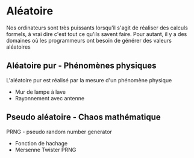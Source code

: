# Aléatoire

Nos ordinateurs sont très puissants lorsqu'il s'agit de réaliser des calculs formels, à vrai dire c'est tout ce qu'ils savent faire. Pour autant, il y a des domaines où les programmeurs ont besoin de générer des valeurs aléatoires

## Aléatoire pur - Phénomènes physiques

L'aléatoire pur est réalisé par la mesure d'un phénomène physique

* Mur de lampe à lave
* Rayonnement avec antenne

## Pseudo aléatoire - Chaos mathématique

PRNG - pseudo random number generator

* Fonction de hachage
* Mersenne Twister PRNG
